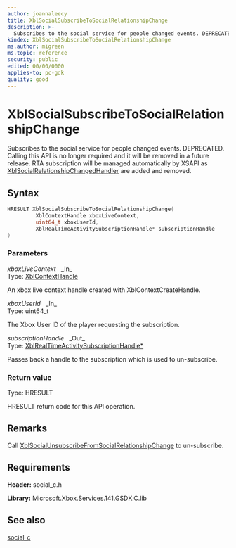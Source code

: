 ```yaml
---
author: joannaleecy
title: XblSocialSubscribeToSocialRelationshipChange
description: >-
  Subscribes to the social service for people changed events. DEPRECATED. Calling this API is no longer required and it will be removed in a future release. RTA subscription will be managed automatically by XSAPI as [XblSocialRelationshipChangedHandler](xblsocialaddsocialrelationshipchangedhandler.md) are added and removed.
kindex: XblSocialSubscribeToSocialRelationshipChange
ms.author: migreen
ms.topic: reference
security: public
edited: 00/00/0000
applies-to: pc-gdk
quality: good
---
```


# XblSocialSubscribeToSocialRelationshipChange  

Subscribes to the social service for people changed events. DEPRECATED. Calling this API is no longer required and it will be removed in a future release. RTA subscription will be managed automatically by XSAPI as [XblSocialRelationshipChangedHandler](xblsocialaddsocialrelationshipchangedhandler.md) are added and removed.  

## Syntax  
  
```cpp
HRESULT XblSocialSubscribeToSocialRelationshipChange(  
         XblContextHandle xboxLiveContext,  
         uint64_t xboxUserId,  
         XblRealTimeActivitySubscriptionHandle* subscriptionHandle  
)  
```  
  
### Parameters  
  
*xboxLiveContext* &nbsp;&nbsp;\_In\_  
Type: [XblContextHandle](../../types_c/handles/xblcontexthandle.md)  
  
An xbox live context handle created with XblContextCreateHandle.  
  
*xboxUserId* &nbsp;&nbsp;\_In\_  
Type: uint64_t  
  
The Xbox User ID of the player requesting the subscription.  
  
*subscriptionHandle* &nbsp;&nbsp;\_Out\_  
Type: [XblRealTimeActivitySubscriptionHandle*](../../real_time_activity_c/handles/xblrealtimeactivitysubscriptionhandle.md)  
  
Passes back a handle to the subscription which is used to un-subscribe.  
  
  
### Return value  
Type: HRESULT
  
HRESULT return code for this API operation.
  
## Remarks  
  
Call [XblSocialUnsubscribeFromSocialRelationshipChange](xblsocialunsubscribefromsocialrelationshipchange.md) to un-subscribe.
  
## Requirements  
  
**Header:** social_c.h
  
**Library:** Microsoft.Xbox.Services.141.GSDK.C.lib
  
## See also  
[social_c](../social_c_members.md)  
  
  
